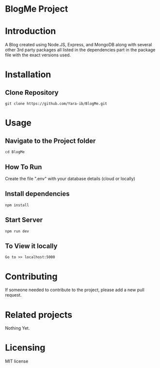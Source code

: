# BlogMe Project

# Introduction
A Blog created using Node.JS, Express, and MongoDB along with several other 3rd party packages all listed in the dependencies part in the package file with the exact versions used.

# Installation
## Clone Repository
`git clone https://github.com/Yara-ib/BlogMe.git`

# Usage
## Navigate to the Project folder
`cd BlogMe`

## How To Run
Create the file ".env" with your database details (cloud or locally)

## Install dependencies
`npm install`

## Start Server
`npm run dev`

## To View it locally
`Go to >> localhost:5000`

# Contributing
If someone needed to contribute to the project, please add a new pull request.

# Related projects
Nothing Yet.

# Licensing
MIT license

